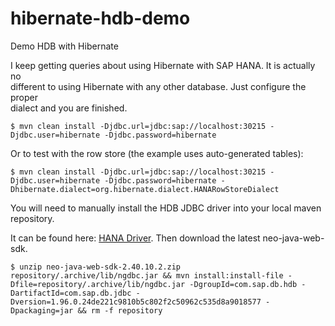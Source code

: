hibernate-hdb-demo
==================

Demo HDB with Hibernate

I keep getting queries about using Hibernate with SAP HANA. It is actually no  
different to using Hibernate with any other database. Just configure the proper  
dialect and you are finished.

    $ mvn clean install -Djdbc.url=jdbc:sap://localhost:30215 -Djdbc.user=hibernate -Djdbc.password=hibernate

Or to test with the row store (the example uses auto-generated tables):

    $ mvn clean install -Djdbc.url=jdbc:sap://localhost:30215 -Djdbc.user=hibernate -Djdbc.password=hibernate -Dhibernate.dialect=org.hibernate.dialect.HANARowStoreDialect

You will need to manually install the HDB JDBC driver into your local maven  
repository.

It can be found here: [HANA Driver](https://tools.hana.ondemand.com/). Then download the latest neo-java-web-sdk.  

    $ unzip neo-java-web-sdk-2.40.10.2.zip repository/.archive/lib/ngdbc.jar && mvn install:install-file -Dfile=repository/.archive/lib/ngdbc.jar -DgroupId=com.sap.db.hdb -DartifactId=com.sap.db.jdbc -Dversion=1.96.0.24de221c9810b5c802f2c50962c535d8a9018577 -Dpackaging=jar && rm -f repository
